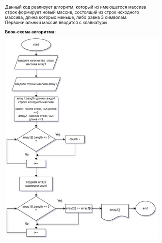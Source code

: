 Данный код реализует алгоритм, который из имеющегося массива строк формирует новый массив, состоящий из строк исходного массива,
длина которых меньше, либо равна 3 символам. 
Первоначальный массив вводится с клавиатуры.

**Блок-схема алгоритма:**

![](./examworkblock.jpg)






